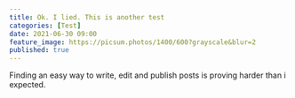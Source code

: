 ```yaml
---
title: Ok. I lied. This is another test
categories: [Test]
date: 2021-06-30 09:00
feature_image: https://picsum.photos/1400/600?grayscale&blur=2
published: true
---
```


Finding an easy way to write, edit and publish posts is proving harder than i expected.
